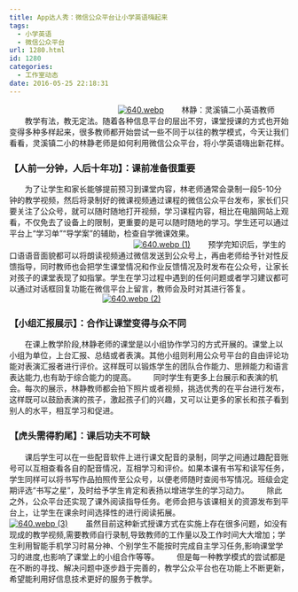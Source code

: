 ```yaml
---
title: App达人秀：微信公众平台让小学英语嗨起来
tags:
  - 小学英语
  - 微信公众平台
url: 1280.html
id: 1280
categories:
  - 工作室动态
date: 2016-05-25 22:18:31
---
```


              [![640.webp](http://www.ilester.net/wp-content/uploads/2016/05/640.webp_-18-225x300.jpg)](http://www.ilester.net/wp-content/uploads/2016/05/640.webp_-18.jpg)   林静：灵溪镇二小英语教师   教学有法，教无定法。随着各种信息平台的层出不穷，课堂授课的方式也开始变得多种多样起来，很多教师都开始尝试一些不同于以往的教学模式，今天让我们看看，灵溪镇二小的林静老师是如何利用微信公众平台，将小学英语嗨出新花样。

### **【人前一分钟，人后十年功】：课前准备很重要**

  为了让学生和家长能够提前预习到课堂内容，林老师通常会录制一段5-10分钟的教学视频，然后将录制好的微课视频通过课程的微信公众平台发布，家长们只要关注了公众号，就可以随时随地打开视频，学习课程内容，相比在电脑网站上观看，不仅免去了设备上的限制，更重要的是可以随时随地的学习。学生还可以通过平台上“学习单”“导学案”的辅助，检查自学微课效果。                 [![640.webp (1)](http://www.ilester.net/wp-content/uploads/2016/05/640.webp-1-15.jpg)](http://www.ilester.net/wp-content/uploads/2016/05/640.webp-1-15.jpg)   预学完知识后，学生的口语语音面貌都可以将朗读视频通过微信发送到公众号上，再由老师给予针对性反馈指导，同时教师也会把学生课堂情况和作业反馈情况及时发布在公众号，让家长对孩子的课堂表现了如指掌。学生在学习过程中遇到的任何问题或者学习建议都可以通过对话框回复功能在微信平台上留言，教师会及时对其进行答复。             [![640.webp (2)](http://www.ilester.net/wp-content/uploads/2016/05/640.webp-2-13-300x228.jpg)](http://www.ilester.net/wp-content/uploads/2016/05/640.webp-2-13.jpg)

### **【小组汇报展示】：合作让课堂变得与众不同**

  在课上教学阶段,林静老师的课堂是以小组协作学习的方式开展的。课堂上以小组为单位，上台汇报、总结或者表演。其他小组则利用公众号平台的自由评论功能对表演汇报者进行评价。这样既可以锻炼学生的团队合作能力、思辨能力和语言表达能力,也有助于综合能力的提高。   同时学生有更多上台展示和表演的机会。每次的展示，林静教师都会拍下照片或者视频，挑选优秀的在平台进行发布，这样既可以鼓励表演的孩子，激起孩子们的兴趣，又可以让更多的家长和孩子看到别人的水平，相互学习和促进。

### **【虎头需得豹尾】：课后功夫不可缺**

  课后学生可以在一些配音软件上进行课文配音的录制，同学之间通过趣配音账号可以互相查看各自的配音情况，互相学习和评价。如果本课有书写和读写任务，学生同样可以将书写作品拍照传至公众号，以便老师随时查阅书写情况。班级会定期评选“书写之星”，及时给予学生肯定和表扬以增进学生的学习动力。   除此之外，公众平台还实现了课外阅读指导任务。老师会把与该课相关的资源发布到平台上，让学生在课余时间选择性的进行阅读拓展。             [![640.webp (3)](http://www.ilester.net/wp-content/uploads/2016/05/640.webp-3-13-300x236.jpg)](http://www.ilester.net/wp-content/uploads/2016/05/640.webp-3-13.jpg)   虽然目前这种新式授课方式在实施上存在很多问题，如没有现成的教学视频,需要教师自行录制,导致教师的工作量以及工作时间大大增加；学生利用智能手机学习时易分神、个别学生不能按时完成自主学习任务,影响课堂学习的进度,也影响了课堂上的小组合作等等。   但是每一种教学模式的尝试都是在不断的寻找、解决问题中逐步趋于完善的，教学公众平台也在功能上不断更新，希望能利用好信息技术更好的服务于教学。